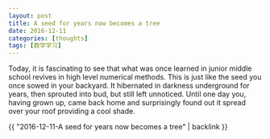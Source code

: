```yaml
---
layout: post
title: A seed for years now becomes a tree
date: 2016-12-11
categories: [thoughts]
tags: [数学学习]
---
```


Today, it is fascinating to see that what was once learned in junior middle school revives in high level numerical methods. This is just like the seed you once sowed in your backyard. It hibernated in darkness underground for years, then sprouted into bud, but still left unnoticed. Until one day you, having grown up, came back home and surprisingly found out it spread over your roof providing a cool shade.

{{ "2016-12-11-A seed for years now becomes a tree" | backlink }}
